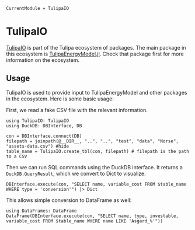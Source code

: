 ```@meta
CurrentModule = TulipaIO
```

# TulipaIO

[TulipaIO](https://github.com/TulipaEnergy/TulipaIO.jl) is part of the Tulipa ecosystem of packages.
The main package in this ecosystem is [TulipaEnergyModel.jl](https://tulipaenergy.github.io/TulipaEnergyModel.jl/stable/).
Check that package first for more information on the ecosystem.

## Usage

TulipaIO is used to provide input to TulipaEnergyModel and other packages in the ecosystem.
Here is some basic usage:

First, we read a fake CSV file with the relevant information.

```@example basic
using TulipaIO: TulipaIO
using DuckDB: DBInterface, DB

con = DBInterface.connect(DB)
filepath = joinpath(@__DIR__, "..", "..", "test", "data", "Norse", "assets-data.csv") #hide
table_name = TulipaIO.create_tbl(con, filepath) # filepath is the path to a CSV
```

Then we can run SQL commands using the DuckDB interface.
It returns a `DuckDB.QueryResult`, which we convert to Dict to visualize:

```@example basic
DBInterface.execute(con, "SELECT name, variable_cost FROM $table_name WHERE type = 'conversion'") |> Dict
```

This allows simple conversion to DataFrame as well:

```@example basic
using DataFrames: DataFrame
DataFrame(DBInterface.execute(con, "SELECT name, type, investable, variable_cost FROM $table_name WHERE name LIKE 'Asgard_%'"))
```
